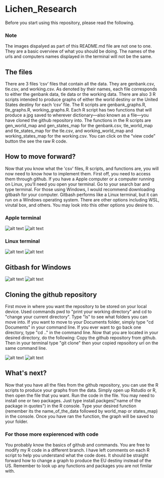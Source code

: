 # Lichen_Research
Before you start using this repository, please read the following.

### Note
The images dispalyed as part of this README.md file are not one to one. They are a basic overview of what you should be doing. The names of the urls and computers names displayed in the terminal will not be the same. 

## The files
There are 3 files ‘csv’ files that contain all the data. They are genbank.csv, tle.csv, and working.csv. As denoted by their names, each file corresponds to either the genbank data, tle data or the working data. There are also 3 R scripts intended to produce graphs of either the world destiny or the United States destiny for each ‘csv’ file. The R scripts are genbank_graphs.R, tle_graphs.R, working_graphs.R. Each R script has two functions that will produce a jpg saved to wherever dictionary—also known as a file—you have cloned the github repository into. The functions in the R scripts are gen_world_map and gen_states_map for the genbank.csv, tle_world_map and tle_states_map for the tle.csv, and working_world_map and working_states_map for the working.csv. You can click on the “view code” button the see the raw R code. 

## How to move forward?
Now that you know what the 'csv' files, R scripts, and functions are, you will now need to know how to implement them. First off, you need to access them through github.
If you have a Apple computer or a computer running on Linux, you’ll need you open your terminal. Go to your search bar and type terminal. For those using Windows, I would recommend downloading gitbash for your computer. Gitbash performs like a Linux terminal, but it can run on a Windows operating system. There are other options including WSL, virutal box, and others. You may look into this other options you desire to. 

### Apple terminal
![alt text](https://www.wikihow.com/images/9/95/Open-a-Terminal-Window-in-Mac-Step-7-Version-3.jpg)
![alt text](https://eshop.macsales.com/blog/wp-content/uploads/2016/12/DefaultTerminal1280.jpg)

### Linux terminal
![alt text](https://www.howtogeek.com/wp-content/uploads/2013/03/launch-terminal-on-ubuntu.png?trim=1,1&bg-color=000&pad=1,1)
![alt text](https://ubuntucommunity.s3.dualstack.us-east-2.amazonaws.com/optimized/2X/b/ba76cbf3dc8dc2cc94d26dd61c7aad3cedcd5102_2_690x300.png)

## Gitbash for Windows
![alt text](https://www.stanleyulili.com/assets/images/posts/2019-08-13-install-git-bash/download-starting.jpg)
![alt text](https://www.stanleyulili.com/assets/images/posts/2019-08-13-install-git-bash/git-bash.jpg)


## Cloning the github repository
First move in where you want the repository to be stored on your local device. Used commands pwd to "print your working directory" and cd to "change your current directory". Type "ls" to see what folders you can move into. If you want to move to your Documents folder, simply type "cd Documents" in your command line. If you ever want to go back one directory, type "cd .." in the command line. Now that you are located in your desired directory, do the following: Copy the github repository from github. Then in your terminal type "git clone" then your copied repsoitory url on the same command line. 

![alt text](https://i.stack.imgur.com/lQFbj.gif)
![alt text](https://d17h27t6h515a5.cloudfront.net/topher/2017/January/588bba64_ud123-l2-git-clone/ud123-l2-git-clone.gif)

## What's next?
Now that you have all the files from the github repository, you can use the R scripts to produce your graphs from the data. Simply open up Rstudio or R, then open the file that you want. Run the code in the file. You may need to install one or two packages. Just type install.packges("name of the package in quotes") in the R console. Type your desired function (remember its the name_of_the_data followed by world_map or states_map) in the console. Once you have ran the function, the graph will be saved to your folder. 

### For those more expierenced with code
You probably know the basics of github and commands. You are free to modify my R code in a different branch. I have left comments on each R script to help you understand what the code does. It should be straight forward how to change a graph to produce the EU destiny instead of the US. Remember to look up any functions and packages you are not fimilar with. 
